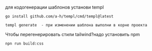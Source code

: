 для кодогенерации шаблонов установи templ

```
go install github.com/a-h/templ/cmd/templ@latest

templ generate  - при изменении шаблона выполни в корне проекта
```

Чтобы перегенерировать стили tailwind?надо установить npm

```
npn run build:css
```